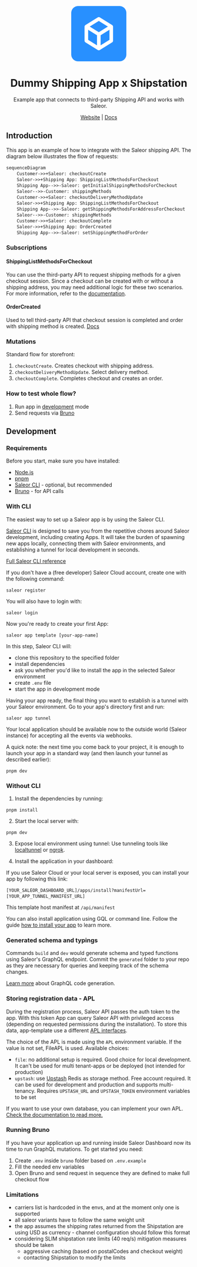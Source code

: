 <div align="center">
<img width="150" alt="saleor-app-template" src="https://github.com/krzysztofzuraw/dummy-shipping-app/blob/main/public/logo.png?raw=true">
</div>

<div align="center">
  <h1>Dummy Shipping App x Shipstation</h1>
</div>

<div align="center">
  <p>Example app that connects to third-party Shipping API and works with Saleor.</p>
</div>

<div align="center">
  <a href="https://saleor.io/">Website</a>
  <span> | </span>
  <a href="https://docs.saleor.io/docs/3.x/developer/checkout/address">Docs</a>
</div>

## Introduction

This app is an example of how to integrate with the Saleor shipping API. The diagram below illustrates the flow of requests:

```mermaid
sequenceDiagram
    Customer->>+Saleor: checkoutCreate
    Saleor->>+Shipping App: ShippingListMethodsForCheckout
    Shipping App-->>-Saleor: getInitialShippingMethodsForCheckout
    Saleor-->>-Customer: shippingMethods
    Customer->>+Saleor: checkoutDeliveryMethodUpdate
    Saleor->>+Shipping App: ShippingListMethodsForCheckout
    Shipping App-->>-Saleor: getShippingMethodsForAddressForCheckout
    Saleor-->>-Customer: shippingMethods
    Customer->>+Saleor: checkoutComplete
    Saleor->>+Shipping App: OrderCreated
    Shipping App-->>-Saleor: setShippingMethodForOrder
```

### Subscriptions

#### ShippingListMethodsForCheckout

You can use the third-party API to request shipping methods for a given checkout session. Since a checkout can be created with or without a shipping address, you may need additional logic for these two scenarios. For more information, refer to the [documentation](https://docs.saleor.io/docs/3.x/api-reference/checkout/objects/shipping-list-methods-for-checkout).

#### OrderCreated

Used to tell third-party API that checkout session is completed and order with shipping method is created. [Docs](https://docs.saleor.io/docs/3.x/api-reference/orders/objects/order-created)

### Mutations

Standard flow for storefront:

1. `checkoutCreate`. Creates checkout with shipping address.
2. `checkoutDeliveryMethodUpdate`. Select delivery method.
3. `checkoutComplete`. Completes checkout and creates an order.

### How to test whole flow?

1. Run app in [development](#development) mode
2. Send requests via [Bruno](#running-bruno)

## Development

### Requirements

Before you start, make sure you have installed:

- [Node.js](https://nodejs.org/en/)
- [pnpm](https://pnpm.io/)
- [Saleor CLI](https://docs.saleor.io/docs/3.x/cli) - optional, but recommended
- [Bruno](https://www.usebruno.com/) - for API calls

### With CLI

The easiest way to set up a Saleor app is by using the Saleor CLI.

[Saleor CLI](https://github.com/saleor/saleor-cli) is designed to save you from the repetitive chores around Saleor development, including creating Apps. It will take the burden of spawning new apps locally, connecting them with Saleor environments, and establishing a tunnel for local development in seconds.

[Full Saleor CLI reference](https://docs.saleor.io/docs/3.x/cli)

If you don't have a (free developer) Saleor Cloud account, create one with the following command:

```
saleor register
```

You will also have to login with:

```
saleor login
```

Now you're ready to create your first App:

```
saleor app template [your-app-name]
```

In this step, Saleor CLI will:

- clone this repository to the specified folder
- install dependencies
- ask you whether you'd like to install the app in the selected Saleor environment
- create `.env` file
- start the app in development mode

Having your app ready, the final thing you want to establish is a tunnel with your Saleor environment. Go to your app's directory first and run:

```
saleor app tunnel
```

Your local application should be available now to the outside world (Saleor instance) for accepting all the events via webhooks.

A quick note: the next time you come back to your project, it is enough to launch your app in a standard way (and then launch your tunnel as described earlier):

```
pnpm dev
```

### Without CLI

1. Install the dependencies by running:

```
pnpm install
```

2. Start the local server with:

```
pnpm dev
```

3. Expose local environment using tunnel:
   Use tunneling tools like [localtunnel](https://github.com/localtunnel/localtunnel) or [ngrok](https://ngrok.com/).

4. Install the application in your dashboard:

If you use Saleor Cloud or your local server is exposed, you can install your app by following this link:

```
[YOUR_SALEOR_DASHBOARD_URL]/apps/install?manifestUrl=[YOUR_APP_TUNNEL_MANIFEST_URL]
```

This template host manifest at `/api/manifest`

You can also install application using GQL or command line. Follow the guide [how to install your app](https://docs.saleor.io/docs/3.x/developer/extending/apps/installing-apps#installation-using-graphql-api) to learn more.

### Generated schema and typings

Commands `build` and `dev` would generate schema and typed functions using Saleor's GraphQL endpoint. Commit the `generated` folder to your repo as they are necessary for queries and keeping track of the schema changes.

[Learn more](https://www.graphql-code-generator.com/) about GraphQL code generation.

### Storing registration data - APL

During the registration process, Saleor API passes the auth token to the app. With this token App can query Saleor API with privileged access (depending on requested permissions during the installation).
To store this data, app-template use a different [APL interfaces](https://github.com/saleor/saleor-app-sdk/blob/main/docs/apl.md).

The choice of the APL is made using the `APL` environment variable. If the value is not set, FileAPL is used. Available choices:

- `file`: no additional setup is required. Good choice for local development. It can't be used for multi tenant-apps or be deployed (not intended for production)
- `upstash`: use [Upstash](https://upstash.com/) Redis as storage method. Free account required. It can be used for development and production and supports multi-tenancy. Requires `UPSTASH_URL` and `UPSTASH_TOKEN` environment variables to be set

If you want to use your own database, you can implement your own APL. [Check the documentation to read more.](https://github.com/saleor/saleor-app-sdk/blob/main/docs/apl.md)

### Running Bruno

If you have your application up and running inside Saleor Dashboard now its time to run GraphQL mutations. To get started you need:

1. Create `.env` inside `bruno` folder based on `.env.example`
2. Fill the needed env variables
3. Open Bruno and send request in sequence they are defined to make full checkout flow


### Limitations

- carriers list is hardcoded in the envs, and at the moment only one is supported
- all saleor variants have to follow the same weight unit
- the app assumes the shipping rates returned from the Shipstation are using USD as currency - channel configuration should follow this format
- considering SLIM shipstation rate limits (40 req/s) mitigation measures should be taken
  - aggressive caching (based on postalCodes and checkout weight)
  - contacting Shipstation to modify the limits

